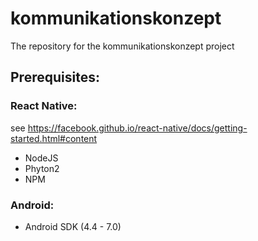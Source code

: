 # kommunikationskonzept

The repository for the kommunikationskonzept project

## Prerequisites:

### React Native:
see https://facebook.github.io/react-native/docs/getting-started.html#content

  - NodeJS
  - Phyton2
  - NPM
  
### Android:

  - Android SDK (4.4 - 7.0)
  
